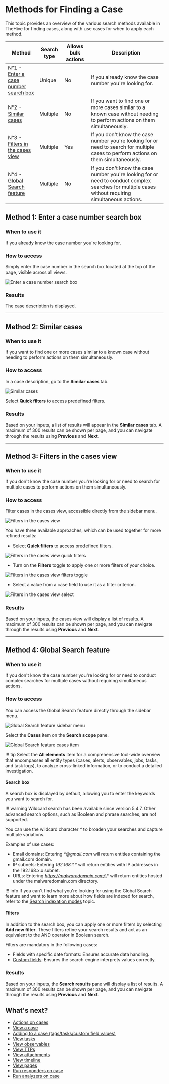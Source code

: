 # Methods for Finding a Case

This topic provides an overview of the various search methods available in TheHive for finding cases, along with use cases for when to apply each method.

| Method                            | Search type | Allows bulk actions | Description                         |
| ----------------------------------| ------------| --------------------| -----------                         |
| N°1 - [Enter a case number search box](#method-1-enter-a-case-number-search-box)| Unique      | No                  | If you already know the case number you're looking for.| 
| N°2 - [Similar cases](#method-2-similar-cases)                 | Multiple    | No                  | If you want to find one or more cases similar to a known case without needing to perform actions on them simultaneously. |
| N°3 - [Filters in the cases view](#method-3-filters-in-the-case-view)     | Multiple    | Yes                 | If you don't know the case number you're looking for or need to search for multiple cases to perform actions on them simultaneously. |
| N°4 - [Global Search feature](#method-4-global-search-feature)         | Multiple    | No                  | If you don't know the case number you're looking for or need to conduct complex searches for multiple cases without requiring simultaneous actions. |

## Method 1: Enter a case number search box

### When to use it

If you already know the case number you're looking for.

### How to access

Simply enter the case number in the search box located at the top of the page, visible across all views.

![Enter a case number search box](../../../images/user-guides/analyst-corner/cases/find_a_case_enter_a_case_number.png)

### Results

The case description is displayed.

---

## Method 2: Similar cases

### When to use it

If you want to find one or more cases similar to a known case without needing to perform actions on them simultaneously.

### How to access

In a case description, go to the **Similar cases** tab.

![Similar cases](../../../images/user-guides/analyst-corner/cases/find-a-case-similar-cases.png)

Select **Quick filters** to access predefined filters.

### Results

Based on your inputs, a list of results will appear in the **Similar cases** tab. A maximum of 300 results can be shown per page, and you can navigate through the results using **Previous** and **Next**.

---

## Method 3: Filters in the cases view

### When to use it

If you don't know the case number you're looking for or need to search for multiple cases to perform actions on them simultaneously.

### How to access

Filter cases in the cases view, accessible directly from the sidebar menu.

![Filters in the cases view](../../../images/user-guides/analyst-corner/cases/find-a-case-filters-cases-view.png)

You have three available approaches, which can be used together for more refined results:

* Select **Quick filters** to access predefined filters.

![Filters in the cases view quick filters](../../../images/user-guides/analyst-corner/cases/find-a-case-filters-cases-view-quick-filters.png)

* Turn on the **Filters** toggle to apply one or more filters of your choice.

![Filters in the cases view filters toggle](../../../images/user-guides/analyst-corner/cases/find-a-case-filters-cases-view-filters-toggle.png)

* Select a value from a case field to use it as a filter criterion.

![Filters in the cases view select](../../../images/user-guides/analyst-corner/cases/find-a-case-filters-cases-view-select.gif)

### Results

Based on your inputs, the cases view will display a list of results. A maximum of 300 results can be shown per page, and you can navigate through the results using **Previous** and **Next**.

---

## Method 4: Global Search feature

### When to use it

If you don't know the case number you're looking for or need to conduct complex searches for multiple cases without requiring simultaneous actions.

### How to access

You can access the Global Search feature directly through the sidebar menu.

![Global Search feature sidebar menu](../../../images/user-guides/analyst-corner/cases/find-a-case-global-search-feature-sidebar-menu.png)

Select the **Cases** item on the **Search scope** pane.

![Global Search feature cases item](../../../images/user-guides/analyst-corner/cases/find-a-case-global-search-feature-cases-item.png)

!!! tip
    Select the **All elements** item for a comprehensive tool-wide overview that encompasses all entity types (cases, alerts, observables, jobs, tasks, and task logs), to analyze cross-linked information, or to conduct a detailed investigation.

#### Search box

A search box is displayed by default, allowing you to enter the keywords you want to search for.

!!! warning
    Wildcard search has been available since version 5.4.7. Other advanced search options, such as Boolean and phrase searches, are not supported.

You can use the wildcard character *\** to broaden your searches and capture multiple variations.

Examples of use cases:

* Email domains: Entering *\*@gmail.com* will return entities containing the gmail.com domain.
* IP subnets: Entering *192.168.\*.\** will return entities with IP addresses in the 192.168.x.x subnet.
* URLs: Entering *https://malwaredomain.com/\** will return entities hosted under the malwaredomain.com directory.

!!! info
    If you can't find what you're looking for using the Global Search feature and want to learn more about how fields are indexed for search, refer to the [Search indexation modes](thehive/user-guides/analyst-corner/search-methods/search-indexation-modes.md) topic.

#### Filters

In addition to the search box, you can apply one or more filters by selecting **Add new filter**. These filters refine your search results and act as an equivalent to the AND operator in Boolean search.

Filters are mandatory in the following cases:

* Fields with specific date formats: Ensures accurate data handling.
* [Custom fields](../../../administration/custom-fields.md): Ensures the search engine interprets values correctly.

### Results

Based on your inputs, the **Search results** pane will display a list of results. A maximum of 300 results can be shown per page, and you can navigate through the results using **Previous** and **Next**.

## What's next?

* [Actions on cases](../cases-list/actions.md)
* [View a case](../cases-list/general.md)
* [Adding to a case (tags/tasks/custom field values)](../cases/adding_to_a_case.md)
* [View tasks](../cases-list/tasks.md)
* [View observables](../cases-list/observables.md)
* [View TTPs](../cases-list/ttps.md)
* [View attachments](../cases-list/attachments.md)
* [View timeline](../cases-list/timeline.md)
* [View pages](../cases-list/pages.md)
* [Run responders on case](../cases-list/run-responders.md)
* [Run analyzers on case](../cases-list/run-analyzer.md)
